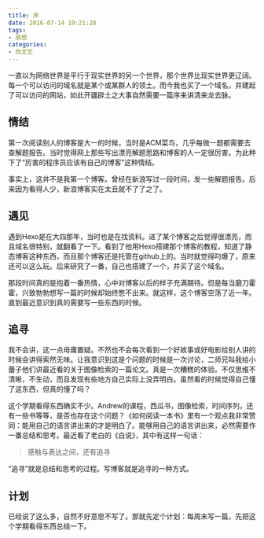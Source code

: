 ```yaml
---
title: 序
date: 2016-07-14 19:21:28
tags: 
- 感想
categories:
- 伪文艺
---
```


一直以为网络世界是平行于现实世界的另一个世界，那个世界比现实世界更辽阔。每一个可以访问的域名就是某个或某群人的领土。而今我也买了一个域名，并建起了可以访问的网站，如此开疆辟土之大事自然需要一篇序来讲清来龙去脉。

<!-- more -->

## 情结
第一次阅读别人的博客是大一的时候，当时是ACM菜鸟，几乎每做一题都需要去查解题报告。当时觉得网上那些写出漂亮解题思路和博客的人一定很厉害。为此种下了“厉害的程序员应该有自己的博客”这种情结。

事实上，这并不是我第一个博客。曾经在新浪写过一段时间，发一些解题报告。后来因为看得人少，新浪博客实在太丑就不了了之了。

## 遇见
遇到Hexo是在大四那年，当时也是在找资料。进了某个博客之后觉得很漂亮，而且域名很特别，就翻看了一下。看到了他用Hexo搭建那个博客的教程，知道了静态博客这种东西，而且那个博客还是托管在github上的。当时就觉得叼爆了，原来还可以这么玩。后来研究了一番，自己也搭建了一个，并买了这个域名。

那段时间真的是抱着一番热情，心中对博客以后的样子充满期待。但是每当磨刀霍霍，兴致勃勃想写一篇的时候却始终憋不出来。就这样，这个博客空荡了近一年。直到最近意识到真的需要写一些东西的时候。

## 追寻
我不会讲，这一点毋庸置疑。不然也不会每次看到一个好故事或好电影给别人讲的时候会讲得索然无味。让我意识到这是个问题的时候是一次讨论，二师兄叫我给小蕾子他们讲最近看的关于图像检索的一篇论文。真是一次糟糕的体验。不仅思维不清晰，不生动，而且发现有些地方自己实际上没弄明白。虽然看的时候觉得自己懂了这东西，但真的懂了吗？

这个学期看得东西确实不少。Andrew的课程，西瓜书，图像检索，时间序列，还有一些书等等，是否也存在这个问题？《如何阅读一本书》里有一个观点我非常赞同：能用自己的语言讲出来的才是明白了。能够用自己的语言讲出来，必然需要作一番总结和思考。最近看了老白的《白说》，其中有这样一句话：

> 感触与表达之间，还有追寻

“追寻”就是总结和思考的过程。写博客就是追寻的一种方式。

## 计划
已经说了这么多，自然不好意思不写了。那就先定个计划：每周末写一篇，先把这个学期看得东西总结一下。